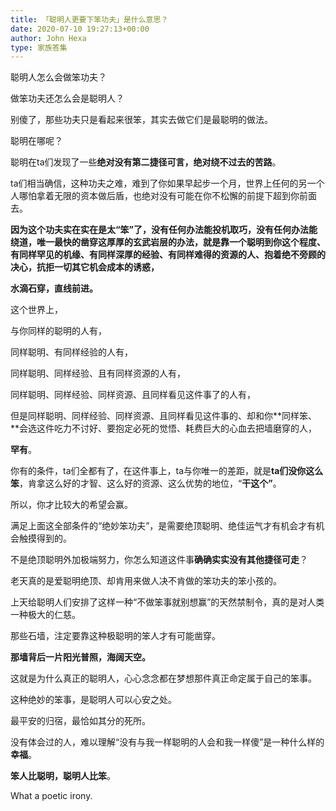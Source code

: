 ```yaml
---
title: 「聪明人更要下笨功夫」是什么意思？
date: 2020-07-10 19:27:13+00:00
author: John Hexa
type: 家族答集
---
```

聪明人怎么会做笨功夫？

做笨功夫还怎么会是聪明人？

别傻了，那些功夫只是看起来很笨，其实去做它们是最聪明的做法。

聪明在哪呢？

聪明在ta们发现了一些**绝对没有第二捷径可言，绝对绕不过去的苦路**。

ta们相当确信，这种功夫之难，难到了你如果早起步一个月，世界上任何的另一个人哪怕拿着无限的资本做后盾，也绝对没有可能在你不松懈的前提下超到你前面去。

**因为这个功夫实在实在是太“笨”了，没有任何办法能投机取巧，没有任何办法能绕道，唯一最快的凿穿这厚厚的玄武岩层的办法，就是靠一个聪明到你这个程度、有同样罕见的机缘、有同样深厚的经验、有同样难得的资源的人、抱着绝不旁顾的决心，抗拒一切其它机会成本的诱惑，**

**水滴石穿，直线前进。**

  


这个世界上，

与你同样的聪明的人有，

同样聪明、有同样经验的人有，

同样聪明、同样经验、且有同样资源的人有，

同样聪明、同样经验、同样资源、且同样看见这件事了的人有，

但是同样聪明、同样经验、同样资源、且同样看见这件事的、却和你**同样笨、**会选这件吃力不讨好、要抱定必死的觉悟、耗费巨大的心血去把墙磨穿的人，

**罕有**。

你有的条件，ta们全都有了，在这件事上，ta与你唯一的差距，就是**ta们没你这么笨**，肯拿这么好的才智、这么好的资源、这么优势的地位，“**干这个”**。

所以，你才比较大的希望会赢。

满足上面这全部条件的“绝妙笨功夫”，是需要绝顶聪明、绝佳运气才有机会才有机会触摸得到的。

不是绝顶聪明外加极端努力，你怎么知道这件事**确确实实没有其他捷径可走**？

  


老天真的是爱聪明绝顶、却肯用来做人决不肯做的笨功夫的笨小孩的。

上天给聪明人们安排了这样一种“不做笨事就别想赢”的天然禁制令，真的是对人类一种极大的仁慈。

那些石墙，注定要靠这种极聪明的笨人才有可能凿穿。

**那墙背后一片阳光普照，海阔天空。**

这就是为什么真正的聪明人，心心念念都在梦想那件真正命定属于自己的笨事。

这种绝妙的笨事，是聪明人可以心安之处。

最平安的归宿，最恰如其分的死所。

没有体会过的人，难以理解“没有与我一样聪明的人会和我一样傻”是一种什么样的**幸福**。

  


**笨人比聪明，聪明人比笨**。

  


What a poetic irony.


